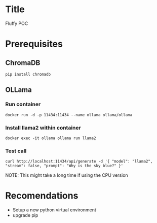 # Title

Fluffy POC

# Prerequisites

## ChromaDB

`pip install chromadb`

## OLLama

### Run container

`docker run -d -p 11434:11434 --name ollama ollama/ollama`

### Install llama2 within container

`docker exec -it ollama ollama run llama2`

### Test call

`curl http://localhost:11434/api/generate -d '{
  "model": "llama2",
  "stream": false,
  "prompt": "Why is the sky blue?"
}'`

NOTE: This might take a long time if using the CPU version

# Recomendations

* Setup a new python virtual environment
* upgrade pip
